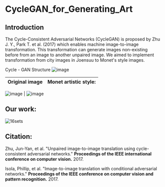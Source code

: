 # CycleGAN_for_Generating_Art
## Introduction
The Cycle-Consistent Adversarial Networks (CycleGAN) is proposed by Zhu J. Y., Park T. et al. (2017) which enables machine image-to-image
transformation. This transformation can generate images non-existing before from an image to another unpaired image. We aimed to implement transformation from city images in Joensuu to Monet's style images.

Cycle - GAN Structure
![image](https://user-images.githubusercontent.com/34623632/151658828-7b803106-2fda-40bd-ba47-58955554fd3e.png)


Original image                        |  Monet artistic style:
:-------------------------:|:-------------------------:

![image](https://user-images.githubusercontent.com/34623632/145953916-6dd9976d-c551-4794-983d-18ba7175c181.png)  |  ![image](https://user-images.githubusercontent.com/34623632/145953937-5ff831d4-bf16-4837-9c11-62854fd981f0.png)


## Our work:
![16sets](https://user-images.githubusercontent.com/34623632/151654741-7d14840a-385b-4ee5-8ff3-a5fa618e4233.png)


## Citation:
Zhu, Jun-Yan, et al. "Unpaired image-to-image translation using cycle-consistent adversarial networks." **Proceedings of the IEEE international conference on computer vision.** 2017.


Isola, Phillip, et al. "Image-to-image translation with conditional adversarial networks." **Proceedings of the IEEE conference on computer vision and pattern recognition.** 2017.
